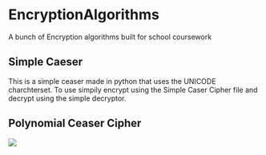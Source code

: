 # EncryptionAlgorithms
A bunch of Encryption algorithms built for school coursework
<h2>Simple Caeser</h2>
This is a simple ceaser made in python that uses the UNICODE charchterset. To use simpily encrypt using the Simple Caser Cipher file and decrypt using the simple decryptor.
<h2>Polynomial Ceaser Cipher</h2>
<img src = "https://render.githubusercontent.com/render/math?math=Offset%20=%20LetterValue%20%2b%20(a^n%20%2b%20%20b^{n%20-1}%20%2b%20c%20^{n%20-2}%20....%20%2b%20FinalNumber^{n-n})"/>
